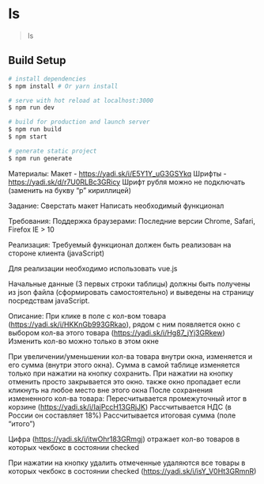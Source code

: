 # ls

> ls

## Build Setup

``` bash
# install dependencies
$ npm install # Or yarn install

# serve with hot reload at localhost:3000
$ npm run dev

# build for production and launch server
$ npm run build
$ npm start

# generate static project
$ npm run generate
```

Материалы:
Макет - https://yadi.sk/i/E5Y1Y_uG3GSYkq
Шрифты - https://yadi.sk/d/r7U0RLBc3GRicy
Шрифт рубля можно не подключать (заменить на букву “р” кириллицей)

Задание:
Сверстать макет
Написать необходимый функционал

Требования:
Поддержка браузерами:
Последние версии Chrome, Safari, Firefox
IE > 10

Реализация:
Требуемый функционал должен быть реализован на стороне клиента (javaScript)

Для реализации необходимо использовать vue.js

Начальные данные (3 первых строки таблицы) должны быть получены из json файла (сформировать самостоятельно) и выведены на страницу посредствам javaScript.

Описание:
При клике в поле с кол-вом товара (https://yadi.sk/i/HKKnGb993GRkao), рядом с ним появляется окно с выбором кол-ва этого товара (https://yadi.sk/i/Hg87_jYj3GRkew)
Изменить кол-во можно только в этом окне

При увеличении/уменьшении кол-ва товара внутри окна, изменяется и его сумма (внутри этого окна).
Сумма в самой таблице изменяется только при нажатии на кнопку сохранить.
При нажатии на кнопку отменить просто закрывается это окно.
также окно пропадает если кликнуть на любое место вне этого окна 
После сохранения измененного кол-ва товара:
Пересчитывается промежуточный итог в корзине (https://yadi.sk/i/IajPccH13GRjJK)
Рассчитывается НДС (в России он составляет 18%) 
Рассчитывается итоговая сумма (поле “итого”)

Цифра (https://yadi.sk/i/itwOhr183GRmgj) отражает кол-во товаров в которых чекбокс в состоянии checked

При нажатии на кнопку удалить отмеченные удаляются все товары в которых чекбокс в состоянии checked (https://yadi.sk/i/isY_V0Ht3GRmnR)




